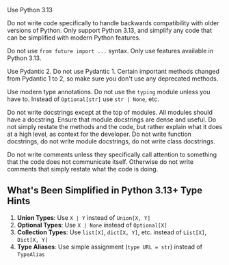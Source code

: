 Use Python 3.13

Do not write code specifically to handle backwards compatibility with older versions of Python. Only support Python 3.13, and simplify any code that can be simplified with modern Python features.

Do not use `from future import ...` syntax. Only use features available in Python 3.13.

Use Pydantic 2. Do not use Pydantic 1. Certain important methods changed from Pydantic 1 to 2, so make sure you don't use any deprecated methods.

Use modern type annotations. Do not use the `typing` module unless you have to. Instead of `Optional[str]` use `str | None`, etc.

Do not write docstrings except at the top of modules.
All modules should have a docstring.
Ensure that module docstrings are dense and useful. Do not simply restate the methods and the code, but rather explain what it does at a high level, as context for the developer.
Do not write function docstrings, do not write module docstrings, do not write class docstrings.

Do not write comments unless they specifically call attention to something that the code does not communicate itself. Otherwise do not write comments that simply restate what the code is doing.


## What's Been Simplified in Python 3.13+ Type Hints

1. **Union Types**: Use `X | Y` instead of `Union[X, Y]`
2. **Optional Types**: Use `X | None` instead of `Optional[X]`
3. **Collection Types**: Use `list[X]`, `dict[X, Y]`, etc. instead of `List[X]`, `Dict[X, Y]`
4. **Type Aliases**: Use simple assignment (`type URL = str`) instead of `TypeAlias`
